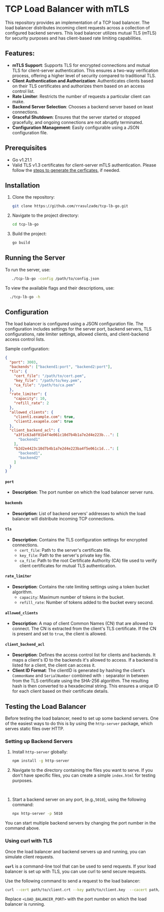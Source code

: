 # TCP Load Balancer with mTLS

This repository provides an implementation of a TCP load balancer. The load balancer distributes incoming client requests across a collection of configured backend servers. This load balancer utilizes mutual TLS (mTLS) for security purposes and has client-based rate limiting capabilities.

## Features:
- **mTLS Support**: Supports TLS for encrypted connections and mutual TLS for client-server authentication. This ensures a two-way verification process, offering a higher level of security compared to traditional TLS.
- **Client Authentication and Authorization**: Authenticates clients based on their TLS certificates and authorizes them based on an access control list.
- **Rate Limiter**: Restricts the number of requests a particular client can make.
- **Backend Server Selection**: Chooses a backend server based on least connections.
- **Graceful Shutdown**: Ensures that the server started or stopped gracefully, and ongoing connections are not abruptly terminated.
- **Configuration Management**: Easily configurable using a JSON configuration file.

## Prerequisites
- Go v1.21.1
- Valid TLS v1.3 certificates for client-server mTLS authentication. Please follow the [steps to generate the cerficates](/doc/mTLS-guide.md), if needed.


## Installation
1. Clone the repository:
   ```bash
   git clone https://github.com/rrasulzade/tcp-lb-go.git
   ```

1. Navigate to the project directory:
   ```bash
   cd tcp-lb-go
   ```

1. Build the project:
   ```bash
   go build
   ```

## Running the Server

To run the server, use:
```bash
   ./tcp-lb-go -config /path/to/config.json
```

To view the available flags and their descriptions, use:
```bash
  ./tcp-lb-go -h
```

## Configuration

The load balancer is configured using a JSON configuration file. The configuration includes settings for the server port, backend servers, TLS configurations, rate limiter settings, allowed clients, and client-backend access control lists.

Sample configuration:

```json
{
  "port": 3003,
  "backends": ["backend1:port", "backend2:port"],
  "tls": {
    "cert_file": "/path/to/cert.pem",
    "key_file": "/path/to/key.pem",
    "ca_file": "/path/to/ca.pem"
  },
  "rate_limiter": {
    "capacity": 10,
    "refill_rate": 2
  },
  "allowed_clients": {
    "client1.example.com": true,
    "client2.exapmle.com": true
  },
  "client_backend_acl": {
    "a3f1c63a8f01b4f4e061c10d7b4b1a7e2d4e223b...": [
      "backend1"
    ],
    "b2d2e4423c10d7b4b1a7e2d4e223ba4f5e061c1d...": [
      "backend1",
      "backend2"
    ]
  }
}
```

#### `port`
- **Description**: The port number on which the load balancer server runs.

#### `backends`
- **Description**: List of backend servers' addresses to which the load balancer will distribute incoming TCP connections.

#### `tls`
- **Description**: Contains the TLS configuration settings for encrypted connections.
  - `cert_file`: Path to the server's certificate file.
  - `key_file`: Path to the server's private key file.
  - `ca_file`: Path to the root Certificate Authority (CA) file used to verify client certificates for mutual TLS authentication.

#### `rate_limiter`
- **Description**: Contains the rate limiting settings using a token bucket algorithm.
  - `capacity`: Maximum number of tokens in the bucket.
  - `refill_rate`: Number of tokens added to the bucket every second.

#### `allowed_clients`
- **Description**: A map of client Common Names (CN) that are allowed to connect. The CN is extracted from the client's TLS certificate. If the CN is present and set to `true`, the client is allowed.

#### `client_backend_acl`
- **Description**: Defines the access control list for clients and backends. It maps a client's ID to the backends it's allowed to access. If a backend is listed for a client, the client can access it. 
- **Client ID Format**: The clientID is generated by hashing the client's `CommonName` and `SerialNumber` combined with `:` separator in between from the TLS certificate using the SHA-256 algorithm. The resulting hash is then converted to a hexadecimal string. This ensures a unique ID for each client based on their certificate details.

## Testing the Load Balancer

Before testing the load balancer, need to set up some backend servers. One of the easiest ways to do this is by using the `http-server` package, which serves static files over HTTP.

### Setting up Backend Servers

1. Install `http-server` globally:
   ```bash
   npm install -g http-server
   ```

1. Navigate to the directory containing the files you want to serve. If you don't have specific files, you can create a simple `index.html` for testing purposes. 
<br>

1. Start a backend server on any port, (e.g.,`5010`), using the following command:
   ```bash
   npx http-server -p 5010
   ```

You can start multiple backend servers by changing the port number in the command above.

### **Using curl with TLS**
Once the load balancer and backend servers up and running, you can simulate client requests.

**`curl`** is a command-line tool that can be used to send requests. If your load balancer is set up with TLS, you can use curl to send secure requests.

Use the following command to send a request to the load balancer:

```bash
curl --cert path/to/client.crt --key path/to/client.key  --cacert path/to/rootCA.pem https://localhost:<LOAD_BALANCER_PORT>
```
Replace `<LOAD_BALANCER_PORT>` with the port number on which the load balancer is running.